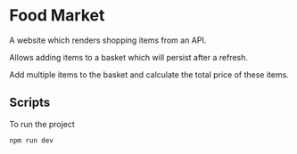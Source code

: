 # Food Market

A website which renders shopping items from an API.

Allows adding items to a basket which will persist after a refresh.

Add multiple items to the basket and calculate the total price of these items.

## Scripts

To run the project

```
npm run dev
```
